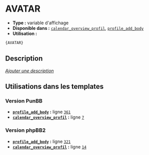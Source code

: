 # AVATAR
* __Type :__ variable d'affichage
* __Disponible dans :__ [`calendar_overview_profil`](../tpl/var/calendar_overview_profil.md#readme), [`profile_add_body`](../tpl/var/profile_add_body.md#readme)
* __Utilisation :__

```html
{AVATAR}
```

## Description
[*Ajouter une description*](https://fa-tvars.appspot.com/var/AVATAR)

## Utilisations dans les templates

### Version PunBB
* __[`profile_add_body`](../tpl/var/profile_add_body.md#readme) :__ ligne [`361`](../tpl/src/punbb/profile_add_body.tpl#L361)
* __[`calendar_overview_profil`](../tpl/var/calendar_overview_profil.md#readme) :__ ligne [`7`](../tpl/src/punbb/calendar_overview_profil.tpl#L7)

### Version phpBB2
* __[`profile_add_body`](../tpl/var/profile_add_body.md#readme) :__ ligne [`321`](../tpl/src/subsilver/profile_add_body.tpl#L321)
* __[`calendar_overview_profil`](../tpl/var/calendar_overview_profil.md#readme) :__ ligne [`14`](../tpl/src/subsilver/calendar_overview_profil.tpl#L14)